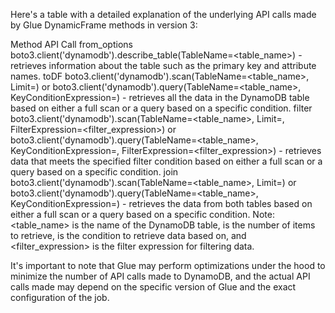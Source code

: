 Here's a table with a detailed explanation of the underlying API calls made by Glue DynamicFrame methods in version 3:

Method	API Call
from_options	boto3.client('dynamodb').describe_table(TableName=<table_name>) - retrieves information about the table such as the primary key and attribute names.
toDF	boto3.client('dynamodb').scan(TableName=<table_name>, Limit=<limit>) or boto3.client('dynamodb').query(TableName=<table_name>, KeyConditionExpression=<condition>) - retrieves all the data in the DynamoDB table based on either a full scan or a query based on a specific condition.
filter	boto3.client('dynamodb').scan(TableName=<table_name>, Limit=<limit>, FilterExpression=<filter_expression>) or boto3.client('dynamodb').query(TableName=<table_name>, KeyConditionExpression=<condition>, FilterExpression=<filter_expression>) - retrieves data that meets the specified filter condition based on either a full scan or a query based on a specific condition.
join	boto3.client('dynamodb').scan(TableName=<table_name>, Limit=<limit>) or boto3.client('dynamodb').query(TableName=<table_name>, KeyConditionExpression=<condition>) - retrieves the data from both tables based on either a full scan or a query based on a specific condition.
Note: <table_name> is the name of the DynamoDB table, <limit> is the number of items to retrieve, <condition> is the condition to retrieve data based on, and <filter_expression> is the filter expression for filtering data.

It's important to note that Glue may perform optimizations under the hood to minimize the number of API calls made to DynamoDB, and the actual API calls made may depend on the specific version of Glue and the exact configuration of the job.
